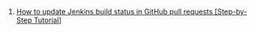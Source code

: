  1. [How to update Jenkins build status in GitHub pull requests [Step-by-Step Tutorial]][1]
 
[1]: https://applitools.com/blog/how-to-update-jenkins-build-status-in-github-pull-requests-step-by-step-tutorial/
